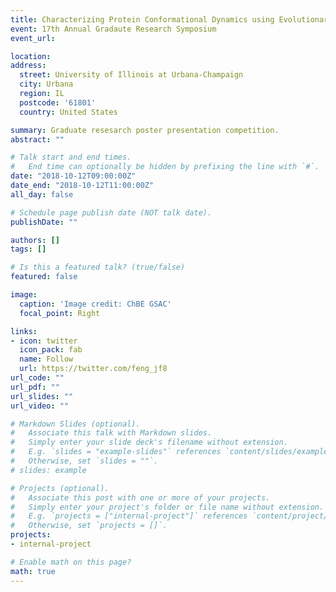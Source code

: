 ```yaml
---
title: Characterizing Protein Conformational Dynamics using Evolutionary Couplings and Reinforcement Learning
event: 17th Annual Gradaute Research Symposium
event_url: 

location: 
address:
  street: University of Illinois at Urbana-Champaign
  city: Urbana
  region: IL
  postcode: '61801'
  country: United States

summary: Graduate resesarch poster presentation competition. 
abstract: ""

# Talk start and end times.
#   End time can optionally be hidden by prefixing the line with `#`.
date: "2018-10-12T09:00:00Z"
date_end: "2018-10-12T11:00:00Z"
all_day: false

# Schedule page publish date (NOT talk date).
publishDate: ""

authors: []
tags: []

# Is this a featured talk? (true/false)
featured: false

image:
  caption: 'Image credit: ChBE GSAC'
  focal_point: Right

links:
- icon: twitter
  icon_pack: fab
  name: Follow
  url: https://twitter.com/feng_jf8
url_code: ""
url_pdf: ""
url_slides: ""
url_video: ""

# Markdown Slides (optional).
#   Associate this talk with Markdown slides.
#   Simply enter your slide deck's filename without extension.
#   E.g. `slides = "example-slides"` references `content/slides/example-slides.md`.
#   Otherwise, set `slides = ""`.
# slides: example

# Projects (optional).
#   Associate this post with one or more of your projects.
#   Simply enter your project's folder or file name without extension.
#   E.g. `projects = ["internal-project"]` references `content/project/deep-learning/index.md`.
#   Otherwise, set `projects = []`.
projects:
- internal-project

# Enable math on this page?
math: true
---
```


